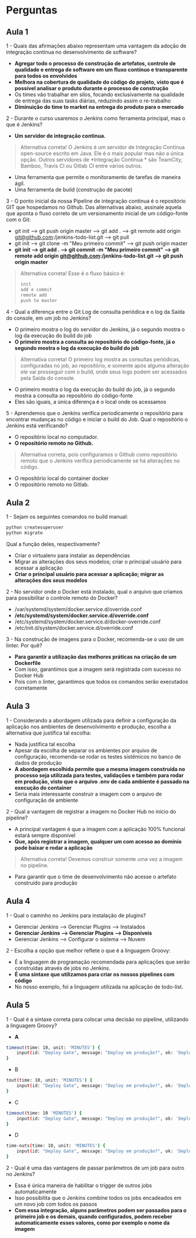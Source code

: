 # Perguntas

## Aula 1

1 - Quais das afirmações abaixo representam uma vantagem da adoção de integração contínua no desenvolvimento de software?

- __Agregar todo o processo de construção de artefatos, controle de qualidade e entrega de software em um fluxo contínuo e transparente para todos os envolvidos__
- __Melhora na cobertura de qualidade do código do projeto, visto que é possível analisar o produto durante o processo de construção__
- Os times vão trabalhar em silos, focando exclusivamente na qualidade de entrega das suas tasks diárias, reduzindo assim o re-trabalho
- __Diminuição do time to market na entrega do produto para o mercado__

2 - Durante o curso usaremos o Jenkins como ferramenta principal, mas o que é Jenkins?

- __Um servidor de integração continua.__
> Alternativa correta! O Jenkins é um servidor de Integração Contínua open-source escrito em Java. Ele é o mais popular mas não a única opção. Outros servidores de *Integração Contínua * são TeamCity, Bamboo, Travis CI ou Gitlab CI entre vários outros.

- Uma ferramenta que permite o monitoramento de tarefas de maneira ágil.
- Uma ferramenta de build (construção de pacote)

3 - O ponto inicial da nossa Pipeline de integração continua é o repositório GIT que hospedamos no Github.
Das alternativas abaixo, assinale aquela que aponta o fluxo correto de um versionamento inicial de um código-fonte com o Git:

- git init --> git push origin master --> git add . --> git remote add origin git@github.com:<seu-usuario>/jenkins-todo-list.git --> git pull
- git init --> git clone -m "Meu primeiro commit" --> git push origin master
- __git init --> git add . --> git commit -m "Meu primeiro commit" --> git remote add origin git@github.com:<seu-usuario>/jenkins-todo-list.git --> git push origin master__
> Alternativa correta! Esse é o fluxo básico é:
> 
> ``` bash
> init
> add e commit
> remote add
> push to master
> ```

4 - Qual a diferença entre o Git Log de consulta periódica e o log da Saída do console, em um job no Jenkins?

- O primeiro mostra o log do servidor do Jenkins, já o segundo mostra o log da execução do build do job
- __O primeiro mostra a consulta ao repositório do código-fonte, já o segundo mostra o log da execução do build do job__
> Alternativa correta! O primeiro log mostra as consultas periódicas, configuradas no job, ao repositório, e somente após alguma alteração ele vai prosseguir com o build, onde seus logs podem ser acessados pela Saída do console.

- O primeiro mostra o log da execução do build do job, já o segundo mostra a consulta ao repositório do código-fonte
- Eles são iguais, a única diferença é o local onde os acessamos

5 - Aprendemos que o Jenkins verifica periodicamente o repositório para encontrar mudanças no código e iniciar o build do Job.
Qual o repositório o Jenkins está verificando?

- O repositório local no computador.
- __O repositório remoto no Github.__
> Alternativa correta, pois configuramos o Github como repositório remoto que o Jenkins verifica periodicamente se há alterações no código.

- O repositório local do container docker
- O repositório remoto no Gitlab.

## Aula 2

1 - Sejam os seguintes comandos no build manual:
``` bash
python createsuperuser
python migrate
```
Qual a função deles, respectivamente?

- Criar o virtualenv para instalar as dependências
- Migrar as alterações dos seus modelos; criar o principal usuário para acessar a aplicação
- __Criar o principal usuário para acessar a aplicação; migrar as alterações dos seus modelos__

2 - No servidor onde o Docker está instalado, qual o arquivo que criamos para possibilitar o controle remoto do Docker?

- /var/systemd/system/docker.service.d/override.conf
- __/etc/systemd/system/docker.service.d/override.conf__
- /etc/systemd/system/docker.service.d/docker-override.conf
- /etc/init.d/system/docker.service.d/override.conf

3 - Na construção de imagens para o Docker, recomenda-se o uso de um linter. Por quê?

- __Para garantir a utilização das melhores práticas na criação de um Dockerfile__
- Com isso, garantimos que a imagem será registrada com sucesso no Docker Hub
- Pois com o linter, garantimos que todos os comandos serão executados corretamente

## Aula 3

1 - Considerando a abordagem utilizada para definir a configuração da aplicação nos ambientes de desenvolvimento e produção, escolha a alternativa que justifica tal escolha:

- Nada justifica tal escolha
- Apesar da escolha de separar os ambientes por arquivo de configuração, recomenda-se rodar os testes sistêmicos no banco de dados de produção
- __A abordagem escolhida permite que a mesma imagem construída no processo seja utilizada para testes, validações e também para rodar em produção, visto que o arquivo .env de cada ambiente é passado na execução do container__
- Seria mais interessante construir a imagem com o arquivo de configuração de ambiente

2 - Qual a vantagem de registrar a imagem no Docker Hub no início do pipeline?

- A principal vantagem é que a imagem com a aplicação 100% funcional estará sempre disponível
- __Que, após registrar a imagem, qualquer um com acesso ao domínio pode baixar e rodar a aplicação__
> Alternativa correta! Devemos construir somente uma vez a imagem no pipeline.

- Para garantir que o time de desenvolvimento não acesse o artefato construído para produção

## Aula 4

1 - Qual o caminho no Jenkins para instalação de plugins?

- Gerenciar Jenkins --> Gerenciar Plugins --> Instalados
- __Gerenciar Jenkins --> Gerenciar Plugins --> Disponíveis__
- Gerenciar Jenkins --> Configurar o sistema --> Nuvem

2 - Escolha a opção que melhor reflete o que é a linguagem Groovy:

- É a linguagem de programação recomendada para aplicações que serão construídas através de jobs no Jenkins.
- __É uma sintaxe que utilizamos para criar os nossos pipelines com código__
- No nosso exemplo, foi a linguagem utilizada na aplicação de todo-list.

## Aula 5

1 - Qual é a sintaxe correta para colocar uma decisão no pipeline, utilizando a linguagem Groovy?

- __A__
``` sh
timeout(time: 10, unit: 'MINUTES') {
    input(id: "Deploy Gate", message: "Deploy em produção?", ok: 'Deploy')
}
```

- B
``` sh
tout(time: 10, unit: 'MINUTES') {
    input(id: "Deploy Gate", message: "Deploy em produção?", ok: 'Deploy')
}
```

- C
``` sh
timeout(time: 10 'MINUTES') {
    input(id: "Deploy Gate", message: "Deploy em produção?", ok: 'Deploy')
}
```

- D
``` sh
time-outs(time: 10, unit: 'MINUTES') {
    input(id: "Deploy Gate", message: "Deploy em produção?", ok: 'Deploy')
}
```

2 - Qual é uma das vantagens de passar parâmetros de um job para outro no Jenkins?

- Essa é única maneira de habilitar o trigger de outros jobs automaticamente
- Isso possibilita que o Jenkins combine todos os jobs encadeados em um novo job com todos os passos
- __Com essa integração, alguns parâmetros podem ser passados para o primeiro job e os demais, quando configurados, podem receber automaticamente esses valores, como por exemplo o nome da imagem__
